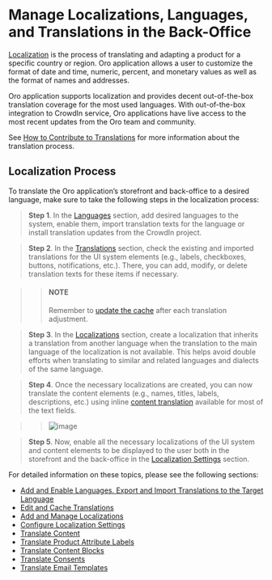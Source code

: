 <a id="sys-config-sysconfig-general-setup-localization"></a>

<a id="doc-user-management-users-configuration-localization"></a>

# Manage Localizations, Languages, and Translations in the Back-Office

[Localization](../../../glossary.md#term-Localization) is the process of translating and adapting a product for a specific country or region. Oro application allows a user to customize the format of date and time, numeric, percent, and monetary values as well as the format of names and addresses.

Oro application supports localization and provides decent out-of-the-box translation coverage for the most used languages. With out-of-the-box integration to CrowdIn service, Oro applications have live access to the most recent updates from the Oro team and community.

See [How to Contribute to Translations](../../../../community/contribute/code-ui-translations.md#doc-community-ui-translations) for more information about the translation process.

<!-- Keep reading to learn about the localization process (:ref:`open the quick visual guide <config-localization-quick-start>`): -->

## Localization Process

To translate the Oro application’s storefront and back-office to a desired language, make sure to take the following steps in the localization process:

> **Step 1**. In the [Languages](languages/index.md#localization-languages) section, add desired languages to the system, enable them, import translation texts for the language or install translation updates from the CrowdIn project.

> **Step 2**. In the [Translations](translations/index.md#localization-translations) section, check the existing and imported translations for the UI system elements (e.g., labels, checkboxes, buttons, notifications, etc.). There, you can add, modify, or delete translation texts for these items if necessary.

> > #### NOTE
> > Remember to [update the cache](translations/index.md#update-translation-cache) after each translation adjustment.

> **Step 3**. In the [Localizations](localizations/index.md#localization-localizations) section, create a localization that inherits a translation from another language when the translation to the main language of the localization is not available. This helps avoid double efforts when translating to similar and related languages and dialects of the same language.

> **Step 4**. Once the necessary localizations are created, you can now translate the content elements (e.g., names, titles, labels, descriptions, etc.) using inline [content translation](../../../concept-guides/localization/content-translation.md#content-translation) available for most of the text fields.

> > ![image](user/img/system/localization/ProductsCreateTranslation.png)

> **Step 5**. Now, enable all the necessary localizations of the UI system and content elements to be displayed to the user both in the storefront and the back-office in the [Localization Settings](../configuration/system/general-setup/global-localization.md#localization-localization) section.

For detailed information on these topics, please see the following sections:

* [Add and Enable Languages. Export and Import Translations to the Target Language](languages/index.md#localization-languages)
* [Edit and Cache Translations](translations/index.md#localization-translations)
* [Add and Manage Localizations](localizations/index.md#localization-localizations)
* [Configure Localization Settings](../configuration/system/general-setup/global-localization.md#localization-localization)
* [Translate Content](../../../concept-guides/localization/content-translation.md#content-translation)
* [Translate Product Attribute Labels](../../../concept-guides/localization/label-translation.md#localization-translations-labels)
* [Translate Content Blocks](../../marketing/content-blocks/index.md#user-guide-landing-pages-marketing-content-blocks-translation)
* [Translate Consents](../../../concept-guides/consents/localize-consents.md#user-guide-consents-localizing-consents)
* [Translate Email Templates](../emails/email-templates.md#localize-email-templates)

<!-- fa-bars = fa-navicon -->
<!-- Ic Tiles is used as Set As Default in saved views, and as tiles in display layout options -->
<!-- IcPencil refers to Rename in Commerce and Inline Editing in CRM -->
<!-- Check mark in the square. -->
<!-- SortDesc is also used as drop-down arrow -->
